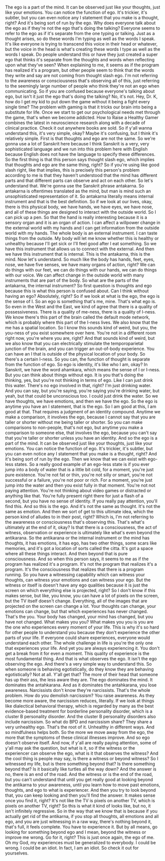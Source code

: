  The ego is a part of the mind. It can be observed just like your thoughts, just like your emotions. You can notice the function of ego. It's trickier, it's subtler, but you can even notice any I statement that you make is a thought, right? And it's being sort of run by the ego. Why does everyone talk about the ego as if they're not the ego that's doing the talking? Everyone seems to refer to the ego as if it's separate from the one typing or talking. Just as a thought arises, so do these words I'm typing as well as the words I speak. It's like everyone is trying to transcend this voice in their head or whatever, but the voice in the head is what's creating these words I type as well as the words I speak. Do people understand this or have they just created a super ego that thinks it's separate from the thoughts and words when reflecting upon what they've seen? When explaining to me, it seems as if the program has realized it's a program, but other people seem to think that the words they write and say are not coming from thought slash ego. I'm not referring to the awareness or consciousness that's observing all of this, just referring to the seemingly large number of people who think they're not an ego when communicating. So if you are confused because everyone's talking about ego, but isn't it just the ego that's doing the talking? No, it's not. Hey, Dr. K, how do I get my kid to put down the game without it being a fight every single time? The problem with gaming is that it tricks our brain into being a substitute for life. Once we start to get our psychological needs met through the game, that's when we become addicted. How to Raise a Healthy Gamer combines the latest in neuroscience research along with a decade of clinical practice. Check it out anywhere books are sold. So if y'all wanna understand this, it's very simple, okay? Maybe it's confusing, but I think it's relatively simple. First is that thoughts and ego are not the same. So we're gonna use a lot of Sanskrit here because I think Sanskrit is a very, very sophisticated language and we run into this problem here with English because English does not have the language to specify these differences. So the first thing is that this person says thought slash ego, which implies that thoughts and ego are the same thing, right? So if you're using like good slash right, like that implies, this is precisely this person's problem according to me is that they haven't understood that the mind has different parts and that different parts can observe and act on each other. So let's understand that. We're gonna use the Sanskrit phrase antakarna. So antakarna is oftentimes translated as the mind, but man is mind such an unsophisticated representation of it. So antakarna literally means internal instrument and that is the best definition. So if we look at our lives, okay, there is this physical body, we have hands, we have eyes, we have nose, and all of these things are designed to interact with the outside world. So I can pick up a pen. So that the hand is really interesting because it is a sensory organ and it is an organ of action. I can affect a willpower change in the external world with my hands and I can get information from the outside world with my hands. The whole body is an external instrument. I can taste things from the outside. My body will let me know whether this is healthy or unhealthy because I'll get sick or I'll feel good after I eat something. So we have this instrument that allows us to connect with the external. And then we have this instrument that is internal. This is the antakarna, this is the mind. Now let's understand. So much like the body has hands, feet, eyes, nose, we have five senses, we have many organs of action, right? We can do things with our feet, we can do things with our hands, we can do things with our voice. We can affect change in the outside world with many instruments that are part of the body. So what are the parts of the antakarna, the internal instrument? So first question is thoughts and ego because this is what this person is confused about. Can I think without having an ego? Absolutely, right? So if we look at what is the ego, the ego is the sense of I. So an ego is something that's me, mine. That's what ego is. So even in the West and the East, we kind of agree that there is a quality of possessiveness. There is a quality of me-ness, there is a quality of I-ness. We know there's this part of the brain called the default mode network, which is probably where this part of the I-ness lives. We also know that the me has a spatial location. So I know this sounds kind of weird, but you, the you-ness of you exist somewhere over here. You're not in a different room right now, you're where you are, right? And that sounds kind of weird, but we also know that you can electrically stimulate the temporoparietal junction of the brain, and you can trigger an out-of-body experience. You can have an I that is outside of the physical location of your body. So there's a certain I-ness. So you can, the function of thought is separate from the function of ego. So ego is identity, it's like who I am, okay? In Sanskrit, we have the word ahamkara, which means the sense of I or I-ness. But you can think about things without ego. It is you that's doing the thinking, yes, but you're not thinking in terms of ego. Like I can just drink this water. There's no ego involved in that, right? I'm just drinking water. And you can say, but you're saying, you're saying you're drinking water, but yeah, but that could be unconscious too. I could just drink the water. So we have thoughts, we have emotions, and then we have the ego. So the ego is anytime you have an I statement, that is the ego. So I am good at this, I am good at that. That requires a judgment of an identity compound. Anytime we make a comparison, it involves the ego, because I cannot say that you are taller or shorter without me being taller or shorter. So you can make comparisons to non-people, that's not ego, but anytime you make a comparison to someone else, that involves the ego, because you can't say that you're taller or shorter unless you have an identity. And so the ego is a part of the mind. It can be observed just like your thoughts, just like your emotions. You can notice the function of ego. It's trickier, it's subtler, but you can even notice any I statement that you make is a thought, right? And it's being sort of run by the ego. Then we know that we can exist with ego-less states. So a really good example of an ego-less state is if you ever jump into a body of water that is a little bit cold, for a moment, you're just pure existence. You're not fat or thin, you're not silly or smart, you're not successful or a failure, you're not poor or rich. For a moment, you're just jump into the water and then you exist fully in that moment. You're not not paying attention. You're not thinking about video games or distracted or anything like that. You're fully present right there for just a flash of a second, but you have no sense of identity. If you really pay attention, you'll find this. And so this is the ego. And it's not the same as thought. It's not the same as emotion. And then we sort of get to this ultimate idea, which the person kind of alludes to in their post, right? Which is, I'm not referring to the awareness or consciousness that's observing this. That's what's ultimately at the end of it, okay? Is that there is a consciousness, the act of witness, observation or experience is ultimately like what's even beyond the antikarana. So the antikarana or the internal instrument or the mind has thoughts, it has emotions, it has ego, has two other things, some scars like memories, and it's got a location of sorts called the citta. It's got a space where all these things interact. And then beyond that is pure consciousness. And so when this person says, it seems to me as if the program has realized it's a program. It's not the program that realizes it's a program. It's the consciousness that realizes that there is a program running. So you have a witnessing capability which can witness your thoughts, can witness your emotions and can witness your ego. But the witness or itself is doesn't have any ego qualities because it is just the screen on which everything else is projected, right? So I don't know if this makes sense, but like, you know, you can have a lot of pixels on the screen, but the TV itself doesn't change. Everything, all of the images that are projected on the screen can change a lot. Your thoughts can change, your emotions can change, but that which experiences has never changed. That's the you. Your body has changed, your mind has changed, but you have not changed. What makes you you? What makes you you is you are the one who experiences every moment of your life. This is why it's so hard for other people to understand you because they don't experience the other parts of your life. If everyone could share experiences, everyone would understand each other. The whole challenge in life is you're the only one that experiences your life. And yet you are always experiencing it. You don't get a break from it for even a moment. This quality of experience is the most fundamental thing. And that is what observes the ego. It isn't the ego observing the ego. And there's a very simple way to understand this. So when someone is behaving egotistically, do they know they are behaving egotistically? Not at all. Y'all get that? The more of their head that someone has up their ass, the less aware they are. The ego dominates the mind. It dominates the antahkarana. And as it dominates the antahkarana, you lose awareness. Narcissists don't know they're narcissists. That's the whole problem. How do you demolish narcissism? You raise awareness. As they become more aware, the narcissism reduces, literally. If we look at things like dialectical behavioral therapy, which is regarded by many as the best evidence-based treatment for borderline personality disorder, which is a cluster B personality disorder. And the cluster B personality disorders also include narcissism. So what do BPD and narcissism share? They share a very unhealthy ego. That's the root of it. Unhealthy in different ways. And so mindfulness helps both. So the more we move away from the ego, the more that the symptoms of these clinical illnesses improve. And so ego doesn't observe itself. And now, if y'all are really paying attention, some of y'all may ask the question, but what is it, so if the witness or the experiencer can observe the ego, what is it that observes the witness? And the cool thing is people may say, is there a witness or beyond witness? So I witnessed my life, but is there something beyond that? Is there something beyond that? Is it basically like turtles all the way down? And the answer is no, there is an end of the road. And the witness or is the end of the road, but you can't understand that until you get really good at looking beyond the antikarna to your awareness, until you learn how to move past emotions, thoughts, and ego to what is experiencer. And then you try to look beyond that, you can keep looking and then you'll find the answer. It makes sense once you find it, right? It's not like the TV is pixels on another TV, which is pixels on another TV, right? So this is what it kind of looks like, but no, it isn't infinitely regressive. So in the way that we know that is because if you actually get rid of the antikarna, if you stop all thoughts, all emotions and all ego, and you are just witnessing in a raw way, there's nothing beyond it, that's full, it feels complete. You have to experience it. But by all means, go looking for something beyond ego and I mean, beyond the witness or improve me wrong. Go for it, right? This is just once again, the ego of me. Oh my God, my experiences must be generalized to everybody. I could be wrong. I could be an idiot. In fact, I am an idiot. So check it out for yourselves.